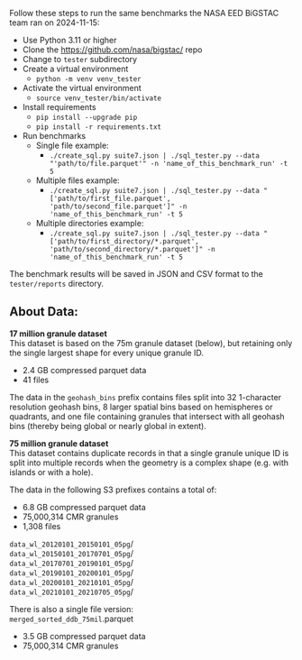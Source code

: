 Follow these steps to run the same benchmarks the NASA EED BiGSTAC team ran on 2024-11-15:

- Use Python 3.11 or higher
- Clone the https://github.com/nasa/bigstac/ repo
- Change to `tester` subdirectory
- Create a virtual environment
    - `python -m venv venv_tester`
- Activate the virtual environment
    - `source venv_tester/bin/activate`
- Install requirements
    - `pip install --upgrade pip`
    - `pip install -r requirements.txt`
- Run benchmarks
    - Single file example:
      - `./create_sql.py suite7.json | ./sql_tester.py --data "'path/to/file.parquet'" -n 'name_of_this_benchmark_run' -t 5`
    - Multiple files example:
      - `./create_sql.py suite7.json | ./sql_tester.py --data "['path/to/first_file.parquet', 'path/to/second_file.parquet']" -n 'name_of_this_benchmark_run' -t 5`
    - Multiple directories example:
      - `./create_sql.py suite7.json | ./sql_tester.py --data "['path/to/first_directory/*.parquet', 'path/to/second_directory/*.parquet']" -n 'name_of_this_benchmark_run' -t 5`

The benchmark results will be saved in JSON and CSV format to the `tester/reports` directory.

About Data:
-----------

**17 million granule dataset**<br>
This dataset is based on the 75m granule dataset (below), but retaining only the single largest shape for every unique granule ID.
- 2.4 GB compressed parquet data
- 41 files

The data in the `geohash_bins` prefix contains files split into 32 1-character resolution geohash bins, 8 larger spatial bins based on hemispheres or quadrants, and one file containing granules that intersect with all geohash bins (thereby being global or nearly global in extent).

**75 million granule dataset**<br>
This dataset contains duplicate records in that a single granule unique ID is split into multiple records when the geometry is a complex shape (e.g. with islands or with a hole).

The data in the following S3 prefixes contains a total of:
- 6.8 GB compressed parquet data
- 75,000,314 CMR granules
- 1,308 files

`data_wl_20120101_20150101_05pg`/<br>
`data_wl_20150101_20170701_05pg`/<br>
`data_wl_20170701_20190101_05pg`/<br>
`data_wl_20190101_20200101_05pg`/<br>
`data_wl_20200101_20210101_05pg`/<br>
`data_wl_20210101_20210705_05pg`/<br>

There is also a single file version:<br>
`merged_sorted_ddb_75mil`.parquet
- 3.5 GB compressed parquet data
- 75,000,314 CMR granules